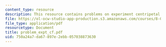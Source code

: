 ```yaml
---
content_type: resource
description: This resource contains problems on experiment centripetal force.
file: https://ol-ocw-studio-app-production.s3.amazonaws.com/courses/8-01x-physics-i-classical-mechanics-with-an-experimental-focus-fall-2002/750a24a7da67897e2ebb057038873630_problem_expt_cf.pdf
file_type: application/pdf
resourcetype: Document
title: problem_expt_cf.pdf
uid: 750a24a7-da67-897e-2ebb-057038873630
---
```

